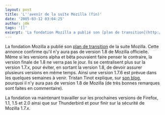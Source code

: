 ```yaml
---
layout: post
title: 'L''avenir de la suite Mozilla (fin)'
date: '2005-03-12 03:04:25'
author: j0k
tags: '[]'
excerpt: 'La fondation Mozilla a publié son [plan de transition](http://www.mozilla.org/seamonkey-transition.html) de la suite Mozilla.   )   Cette annonce confirme qu''il n''y aura pas de version 1.8 de Mozilla officielle. Même si les versions alpha et bêta pouvaient faire penser le contraire, la version finale de 1.8 ne verra pas le jour. Ils se centralisent plus      ...'
---
```


La fondation Mozilla a publié son [plan de transition](http://www.mozilla.org/seamonkey-transition.html) de la suite Mozilla.
   Cette annonce confirme qu'il n'y aura pas de version 1.8 de Mozilla officielle. Même si les versions alpha et bêta pouvaient faire penser le contraire, la version finale de 1.8 ne verra pas le jour. Ils se centralisent plus sur la version 1.7.x, pour éviter, en sortant la version 1.8, de devoir assurer plusieurs versions en même temps. Ainsi une version 1.7.6 est prévue dans les quelques semaines à venir.   Tristan Tinot explique, sur [son blog](http://standblog.org/blog/2005/03/11/93114053-pourquoi-il-ny-aura-pas-de-mozilla-18), pourquoi il n'y aura pas de version 1.8 de Mozilla (de très bonnes remarques sont faites en commentaire).

La fondation va maintenant travailler sur les prochaines versions de Firefox, 1.1, 1.5 et 2.0 ainsi que sur Thunderbird et pour finir sur la sécurité de Mozilla 1.7.x.
